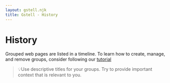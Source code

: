 ```yaml
---
layout: gstell.njk
title: Gstell - History
---
```


# History
Grouped web pages are listed in a timeline. To learn how to create, manage, and remove groups, consider following our [tutorial](/tutorial) 

> 💡Use descriptive titles for your groups. Try to provide important context that is relevant to you.
